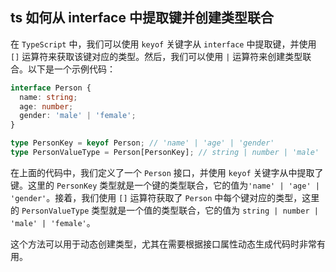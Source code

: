 ## ts 如何从 interface 中提取键并创建类型联合

在 `TypeScript` 中，我们可以使用 `keyof` 关键字从 `interface` 中提取键，并使用 `[]` 运算符来获取该键对应的类型。然后，我们可以使用 `|` 运算符来创建类型联合。以下是一个示例代码：

```ts
interface Person {
  name: string;
  age: number;
  gender: 'male' | 'female';
}

type PersonKey = keyof Person; // 'name' | 'age' | 'gender'
type PersonValueType = Person[PersonKey]; // string | number | 'male' | 'female'
```

在上面的代码中，我们定义了一个 `Person` 接口，并使用 `keyof` 关键字从中提取了键。这里的 `PersonKey` 类型就是一个键的类型联合，它的值为`'name' | 'age' | 'gender'`。接着，我们使用 `[]` 运算符获取了 `Person` 中每个键对应的类型，这里的 `PersonValueType` 类型就是一个值的类型联合，它的值为 `string | number | 'male' | 'female'`。

这个方法可以用于动态创建类型，尤其在需要根据接口属性动态生成代码时非常有用。
